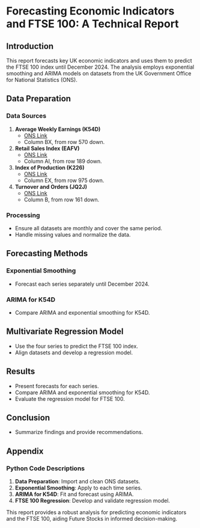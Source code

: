 # Forecasting Economic Indicators and FTSE 100: A Technical Report

## Introduction
This report forecasts key UK economic indicators and uses them to predict the FTSE 100 index until December 2024. The analysis employs exponential smoothing and ARIMA models on datasets from the UK Government Office for National Statistics (ONS).

## Data Preparation
### Data Sources
1. **Average Weekly Earnings (K54D)**
   - [ONS Link](https://www.ons.gov.uk/employmentandlabourmarket/peopleinwork/earningsandworkinghours/datasets/averageweeklyearnings)
   - Column BX, from row 570 down.
2. **Retail Sales Index (EAFV)**
   - [ONS Link](https://www.ons.gov.uk/businessindustryandtrade/retailindustry/datasets/retailsales)
   - Column AI, from row 189 down.
3. **Index of Production (K226)**
   - [ONS Link](https://www.ons.gov.uk/economy/economicoutputandproductivity/output/datasets/indexofproduction)
   - Column EX, from row 975 down.
4. **Turnover and Orders (JQ2J)**
   - [ONS Link](https://www.ons.gov.uk/businessindustryandtrade/manufacturingandproductionindustry/timeseries/jq2j/ios1/previous)
   - Column B, from row 161 down.

### Processing
- Ensure all datasets are monthly and cover the same period.
- Handle missing values and normalize the data.

## Forecasting Methods
### Exponential Smoothing
- Forecast each series separately until December 2024.

### ARIMA for K54D
- Compare ARIMA and exponential smoothing for K54D.

## Multivariate Regression Model
- Use the four series to predict the FTSE 100 index.
- Align datasets and develop a regression model.

## Results
- Present forecasts for each series.
- Compare ARIMA and exponential smoothing for K54D.
- Evaluate the regression model for FTSE 100.

## Conclusion
- Summarize findings and provide recommendations.

## Appendix
### Python Code Descriptions
1. **Data Preparation**: Import and clean ONS datasets.
2. **Exponential Smoothing**: Apply to each time series.
3. **ARIMA for K54D**: Fit and forecast using ARIMA.
4. **FTSE 100 Regression**: Develop and validate regression model.

This report provides a robust analysis for predicting economic indicators and the FTSE 100, aiding Future Stocks in informed decision-making.
